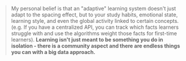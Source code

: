 > My personal belief is that an "adaptive" learning system doesn't just adapt to the spacing effect, but to your study habits, emotional state, learning style, and even the global activity linked to certain concepts. (e.g. If you have a centralized API, you can track which facts learners struggle with and use the algorithms weight those facts for first-time learners). **Learning isn't just meant to be something you do in isolation - there is a community aspect and there are endless things you can with a big data approach.**

[](https://news.ycombinator.com/item?id=10727433)